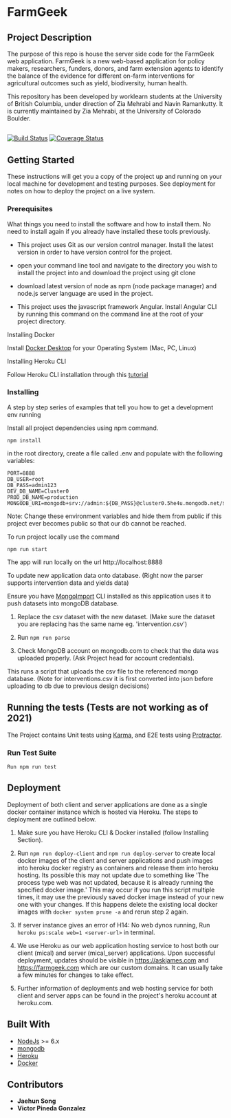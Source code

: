 # FarmGeek

## Project Description

The purpose of this repo is house the server side code for the FarmGeek web application. FarmGeek is a new web-based application for policy makers, researchers, funders, donors, and farm extension agents to identify the balance of the evidence for different on-farm interventions for agricultural outcomes such as yield, biodiversity, human health.

This repository has been developed by worklearn students at the University of British Columbia, under direction of Zia Mehrabi and Navin Ramankutty. It is currently maintained by Zia Mehrabi, at the University of Colorado Boulder. 

## 

[![Build Status](https://travis-ci.com/AgriculturalEvidence/mical_server.svg?branch=master)](https://travis-ci.com/AgriculturalEvidence/mical_server)
[![Coverage Status](https://coveralls.io/repos/github/AgriculturalEvidence/mical_server/badge.svg?branch=master)](https://coveralls.io/github/AgriculturalEvidence/mical_server?branch=master)

## Getting Started

These instructions will get you a copy of the project up and running on your local machine for development and testing purposes. See deployment for notes on how to deploy the project on a live system.

### Prerequisites

What things you need to install the software and how to install them. No need to install again if you already have installed these tools previously.

- This project uses Git as our version control manager. Install the latest version in order to have version control for the project.

- open your command line tool and navigate to the directory you wish to install the project into and download the project using git clone <project-repo-link>

- download latest version of node as npm (node package manager) and node.js server language are used in the project.

- This project uses the javascript framework Angular. Install Angular CLI by running this command on the command line at the root of your project directory.

Installing Docker

Install [Docker Desktop](https://www.docker.com/products/docker-desktop) for your Operating System (Mac, PC, Linux)

Installing Heroku CLI

Follow Heroku CLI installation through this [tutorial](https://devcenter.heroku.com/articles/heroku-cli)

### Installing

A step by step series of examples that tell you how to get a development env running

Install all project dependencies using npm command.

```
npm install
```

in the root directory, create a file called .env and populate with the following variables:

```
PORT=8888
DB_USER=root
DB_PASS=admin123
DEV_DB_NAME=Cluster0
PROD_DB_NAME=production
MONGODB_URI=mongodb+srv://admin:${DB_PASS}@cluster0.5he4u.mongodb.net/${DEV_DB_NAME}
```

Note: Change these environment variables and hide them from public if this project ever becomes public so that our db cannot be reached.

To run project locally use the command

```
npm run start
```

The app will run locally on the url http://localhost:8888

To update new application data onto database. (Right now the parser supports intervention data and yields data)

Ensure you have [MongoImport](https://docs.mongodb.com/database-tools/installation/installation/) CLI installed as this application uses it to push datasets into mongoDB database.

1. Replace the csv dataset with the new dataset. (Make sure the dataset you are replacing has the same name eg. 'intervention.csv')

2. Run `npm run parse`

3. Check MongoDB account on mongodb.com to check that the data was uploaded properly. (Ask Project head for account credentials).

This runs a script that uploads the csv file to the referenced mongo database. (Note for interventions.csv it is first converted into json before uploading to db due to previous design decisions)

## Running the tests (Tests are not working as of 2021)

The Project contains Unit tests using [Karma](https://karma-runner.github.io), and E2E tests using [Protractor](http://www.protractortest.org/).

### Run Test Suite

```
Run npm run test
```

## Deployment

Deployment of both client and server applications are done as a single docker container instance which is hosted via Heroku. The steps to deployment are outlined below.

1. Make sure you have Heroku CLI & Docker installed (follow Installing Section).

2. Run `npm run deploy-client` and `npm run deploy-server` to create local docker images of the client and server applications and push images into heroku docker registry as containers and release them into heroku hosting. Its possible this may not update due to something like 'The process type web was not updated, because it is already running the specified docker image.'
   This may occur if you run this script multiple times, it may use the previously saved docker image instead of your new one with your changes.
   If this happens delete the existing local docker images with `docker system prune -a` and rerun step 2 again.

3. If server instance gives an error of H14: No web dynos running, Run `heroku ps:scale web=1 <server-url>` in terminal.

4. We use Heroku as our web application hosting service to host both our client (mical) and server (mical_server) applications. Upon successful deployment, updates should be visible in https://askjames.com and https://farmgeek.com which are our custom domains. It can usually take a few minutes for changes to take effect.

5. Further information of deployments and web hosting service for both client and server apps can be found in the project's heroku account at heroku.com.

## Built With

- [NodeJs](http://nodejs.org) >= 6.x
- [mongodb](http://mongodb.org)
- [Heroku](https://www.heroku.com)
- [Docker](https://www.docker.com)

## Contributors

- **Jaehun Song**
- **Victor Pineda Gonzalez**
